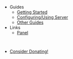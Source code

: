 * Guides
  * [Getting Started](starting.md)
  * [Configuring/Using Server](server/)
  * [Other Guides](other-guides/)
* Links
  * [Panel](https://panel.danbot.host)
<br>

* [Consider Donating!](donate.md)